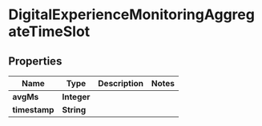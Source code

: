 

# DigitalExperienceMonitoringAggregateTimeSlot


## Properties

| Name | Type | Description | Notes |
|------------ | ------------- | ------------- | -------------|
|**avgMs** | **Integer** |  |  |
|**timestamp** | **String** |  |  |



